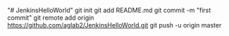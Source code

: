 "# JenkinsHelloWorld"  git init git add README.md git commit -m "first commit" git remote add origin https://github.com/aglab2/JenkinsHelloWorld.git git push -u origin master 
